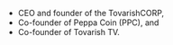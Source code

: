 - CEO and founder of the TovarishCORP, 
- Co-founder of Peppa Coin (PPC), and 
- Co-founder of Tovarish TV.
